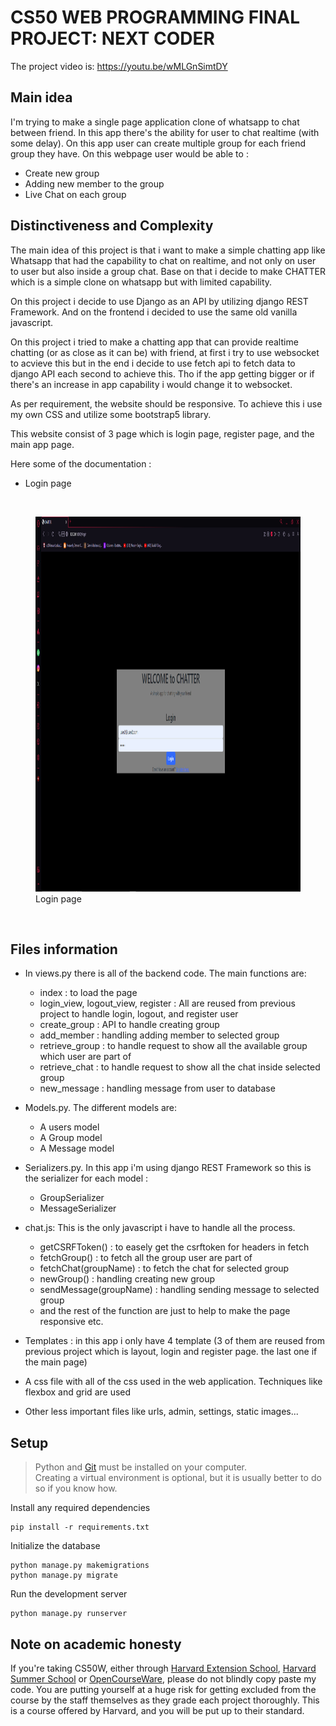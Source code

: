 # CS50 WEB PROGRAMMING FINAL PROJECT: NEXT CODER

The project video is: https://youtu.be/wMLGnSimtDY

## Main idea
I'm trying to make a single page application clone of whatsapp to chat between friend. In this app there's the ability for user to chat realtime (with some delay). On this app user can create multiple group for each friend group they have. On this webpage user would be able to :

* Create new group
* Adding new member to the group
* Live Chat on each group

## Distinctiveness and Complexity
The main idea of this project is that i want to make a simple chatting app like Whatsapp that had the capability to chat on realtime, and not only on user to user but also inside a group chat. Base on that i decide to make CHATTER which is a simple clone on whatsapp but with limited capability. 

On this project i decide to use Django as an API by utilizing django REST Framework. And on the frontend i decided to use the same old vanilla javascript. 

On this project i tried to make a chatting app that can provide realtime chatting (or as close as it can be) with friend, at first i try to use websocket to acvieve this but in the end i decide to use fetch api to fetch data to django API each second to achieve this. Tho if the app getting bigger or if there's an increase in app capability i would change it to websocket.

As per requirement, the website should be responsive. To achieve this i use my own CSS and utilize some bootstrap5 library.

This website consist of 3 page which is login page, register page, and the main app page.

Here some of the documentation :
* Login page
<br>

<figure>
    <img src="./chat/static/chat/images/demos/login.png" alt="Demo" height="600">
    <figcaption>Login page</figcaption>
</figure>
<br>

## Files information

* In views.py there is all of the backend code. The main functions are:
    * index : to load the page
    * login_view, logout_view, register : All are reused from previous project to handle login, logout, and register user
    * create_group : API to handle creating group
    * add_member : handling adding member to selected group
    * retrieve_group : to handle request to show all the available group which user are part of
    * retrieve_chat : to handle request to show all the chat inside selected group
    * new_message : handling message from user to database

* Models.py. The different models are:
    * A users model
    * A Group model 
    * A Message model

* Serializers.py. In this app i'm using django REST Framework so this is the serializer for each model :
    * GroupSerializer
    * MessageSerializer

* chat.js: This is the only javascript i have to handle all the process.
    * getCSRFToken() : to easely get the csrftoken for headers in fetch
    * fetchGroup() : to fetch all the group user are part of
    * fetchChat(groupName) : to fetch the chat for selected group
    * newGroup() : handling creating new group
    * sendMessage(groupName) : handling sending message to selected group
    * and the rest of the function are just to help to make the page responsive etc.

* Templates : in this app i only have 4 template (3 of them are reused from previous project which is layout, login and register page. the last one if the main page)
* A css file with all of the css used in the web application. Techniques like flexbox and grid are used
* Other less important files like urls, admin, settings, static images...

## Setup 
> Python and [Git](https://git-scm.com) must be installed on your computer.  
> Creating a virtual environment is optional, but it is usually better to do so if you know how.

Install any required dependencies
```
pip install -r requirements.txt
```  
Initialize the database
```
python manage.py makemigrations
python manage.py migrate
```  
Run the development server
```
python manage.py runserver
```

## Note on academic honesty
If you're taking CS50W, either through [Harvard Extension School](https://extension.harvard.edu/), [Harvard Summer School](https://summer.harvard.edu/) or [OpenCourseWare](https://cs50.harvard.edu/web/), please do not blindly copy paste my code. You are putting yourself at a huge risk for getting excluded from the course by the staff themselves as they grade each project thoroughly. This is a course offered by Harvard, and you will be put up to their standard.